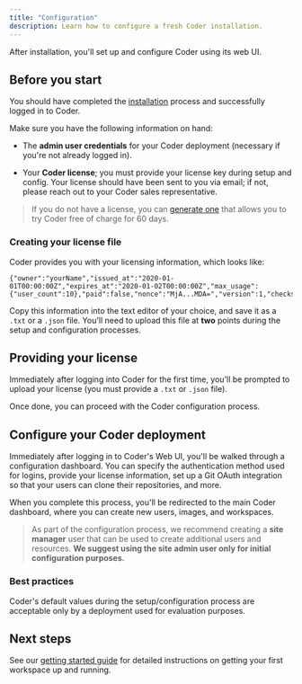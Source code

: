 ```yaml
---
title: "Configuration"
description: Learn how to configure a fresh Coder installation.
---
```


After installation, you'll set up and configure Coder using its web UI.

## Before you start

You should have completed the [installation](installation.md) process and
successfully logged in to Coder.

Make sure you have the following information on hand:

- The **admin user credentials** for your Coder deployment (necessary if you're
  not already logged in).

- Your **Coder license**; you must provide your license key during setup and
  config. Your license should have been sent to you via email; if not, please
  reach out to your Coder sales representative.

> If you do not have a license, you can [generate one](https://coder.com/trial)
> that allows you to try Coder free of charge for 60 days.

### Creating your license file

Coder provides you with your licensing information, which looks like:

```text
{"owner":"yourName","issued_at":"2020-01-01T00:00:00Z","expires_at":"2020-01-02T00:00:00Z","max_usage":{"user_count":10},"paid":false,"nonce":"MjA...MDA=","version":1,"checksum":"VtG...uQ=="}
```

Copy this information into the text editor of your choice, and save it as a
`.txt` or a `.json` file. You'll need to upload this file at **two** points
during the setup and configuration processes.

## Providing your license

Immediately after logging into Coder for the first time, you'll be prompted to
upload your license (you must provide a `.txt` or `.json` file).

Once done, you can proceed with the Coder configuration process.

## Configure your Coder deployment

Immediately after logging in to Coder's Web UI, you'll be walked through a
configuration dashboard. You can specify the authentication method used for
logins, provide your license information, set up a Git OAuth integration so that
your users can clone their repositories, and more.

When you complete this process, you'll be redirected to the main Coder
dashboard, where you can create new users, images, and workspaces.

> As part of the configuration process, we recommend creating a **site manager**
> user that can be used to create additional users and resources. **We suggest
> using the site admin user only for initial configuration purposes.**

### Best practices

Coder's default values during the setup/configuration process are acceptable
only by a deployment used for evaluation purposes.

## Next steps

See our [getting started guide](../getting-started/developers.md) for detailed
instructions on getting your first workspace up and running.
